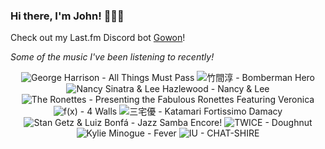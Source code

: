 ### Hi there, I'm John! 🏄🏻‍♂️

Check out my Last.fm Discord bot [Gowon](http://gowon.ca)!

_Some of the music I've been listening to recently!_


<!-- lastfm -->
<p align="center"><img src="https://lastfm.freetls.fastly.net/i/u/64s/acb7a8b589c9694e30afbd745e6377d2.png" title="George Harrison - All Things Must Pass"> <img src="https://lastfm.freetls.fastly.net/i/u/64s/55563bb1f5b859b6f7547f80db1d084f.jpg" title="竹間淳 - Bomberman Hero"> <img src="https://lastfm.freetls.fastly.net/i/u/64s/196d3133dc439903c2d460ffc0d54998.png" title="Nancy Sinatra & Lee Hazlewood - Nancy & Lee"> <img src="https://lastfm.freetls.fastly.net/i/u/64s/c07a69400b6b032b97009f7c84efe143.png" title="The Ronettes - Presenting the Fabulous Ronettes Featuring Veronica"> <img src="https://lastfm.freetls.fastly.net/i/u/64s/7322277183dfd1b1c4265218eafdf61e.png" title="f(x) - 4 Walls"> <img src="https://lastfm.freetls.fastly.net/i/u/64s/67d266f87e4e4246afe307f2ebc6c00a.png" title="三宅優 - Katamari Fortissimo Damacy"> <img src="https://lastfm.freetls.fastly.net/i/u/64s/c39fc2e23cae6ce5da911f9fade6da8c.jpg" title="Stan Getz & Luiz Bonfá - Jazz Samba Encore!"> <img src="https://lastfm.freetls.fastly.net/i/u/64s/f247b42aec553c3c2baa7bd0df33e11d.jpg" title="TWICE - Doughnut"> <img src="https://lastfm.freetls.fastly.net/i/u/64s/eb272ecc9acd4dcda72cfa30b274622e.jpg" title="Kylie Minogue - Fever"> <img src="https://lastfm.freetls.fastly.net/i/u/64s/1d87b5e2679db20ae0b4c363151ad44b.png" title="IU - CHAT-SHIRE"> </p>
